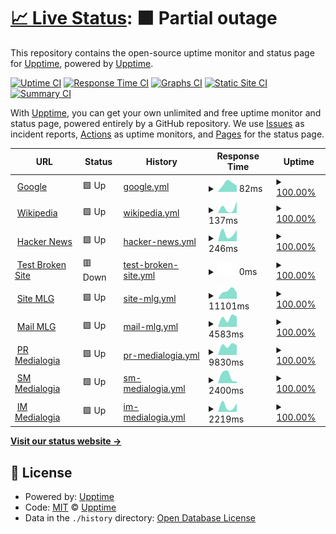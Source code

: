 # [📈 Live Status](https://upptime.github.io/upptime): <!--live status--> **🟧 Partial outage**

This repository contains the open-source uptime monitor and status page for [Upptime](https://upptime.js.org), powered by [Upptime](https://github.com/upptime/upptime).

[![Uptime CI](https://github.com/Ezh494/upptime/workflows/Uptime%20CI/badge.svg)](https://github.com/Ezh494/upptime/actions?query=workflow%3A%22Uptime+CI%22)
[![Response Time CI](https://github.com/Ezh494/upptime/workflows/Response%20Time%20CI/badge.svg)](https://github.com/Ezh494/upptime/actions?query=workflow%3A%22Response+Time+CI%22)
[![Graphs CI](https://github.com/Ezh494/upptime/workflows/Graphs%20CI/badge.svg)](https://github.com/Ezh494/upptime/actions?query=workflow%3A%22Graphs+CI%22)
[![Static Site CI](https://github.com/Ezh494/upptime/workflows/Static%20Site%20CI/badge.svg)](https://github.com/Ezh494/upptime/actions?query=workflow%3A%22Static+Site+CI%22)
[![Summary CI](https://github.com/Ezh494/upptime/workflows/Summary%20CI/badge.svg)](https://github.com/Ezh494/upptime/actions?query=workflow%3A%22Summary+CI%22)

With [Upptime](https://upptime.js.org), you can get your own unlimited and free uptime monitor and status page, powered entirely by a GitHub repository. We use [Issues](https://github.com/upptime/upptime/issues) as incident reports, [Actions](https://github.com/Ezh494/upptime/actions) as uptime monitors, and [Pages](https://upptime.github.io/upptime) for the status page.

<!--start: status pages-->
<!-- This summary is generated by Upptime (https://github.com/upptime/upptime) -->
<!-- Do not edit this manually, your changes will be overwritten -->
<!-- prettier-ignore -->
| URL | Status | History | Response Time | Uptime |
| --- | ------ | ------- | ------------- | ------ |
| <img alt="" src="https://icons.duckduckgo.com/ip3/www.google.com.ico" height="13"> [Google](https://www.google.com) | 🟩 Up | [google.yml](https://github.com/Ezh494/Upptime/commits/HEAD/history/google.yml) | <details><summary><img alt="Response time graph" src="./graphs/google/response-time-week.png" height="20"> 82ms</summary><br><a href="https://Ezh494.github.io/Upptime/history/google"><img alt="Response time 82" src="https://img.shields.io/endpoint?url=https%3A%2F%2Fraw.githubusercontent.com%2FEzh494%2FUpptime%2FHEAD%2Fapi%2Fgoogle%2Fresponse-time.json"></a><br><a href="https://Ezh494.github.io/Upptime/history/google"><img alt="24-hour response time 82" src="https://img.shields.io/endpoint?url=https%3A%2F%2Fraw.githubusercontent.com%2FEzh494%2FUpptime%2FHEAD%2Fapi%2Fgoogle%2Fresponse-time-day.json"></a><br><a href="https://Ezh494.github.io/Upptime/history/google"><img alt="7-day response time 82" src="https://img.shields.io/endpoint?url=https%3A%2F%2Fraw.githubusercontent.com%2FEzh494%2FUpptime%2FHEAD%2Fapi%2Fgoogle%2Fresponse-time-week.json"></a><br><a href="https://Ezh494.github.io/Upptime/history/google"><img alt="30-day response time 82" src="https://img.shields.io/endpoint?url=https%3A%2F%2Fraw.githubusercontent.com%2FEzh494%2FUpptime%2FHEAD%2Fapi%2Fgoogle%2Fresponse-time-month.json"></a><br><a href="https://Ezh494.github.io/Upptime/history/google"><img alt="1-year response time 82" src="https://img.shields.io/endpoint?url=https%3A%2F%2Fraw.githubusercontent.com%2FEzh494%2FUpptime%2FHEAD%2Fapi%2Fgoogle%2Fresponse-time-year.json"></a></details> | <details><summary><a href="https://Ezh494.github.io/Upptime/history/google">100.00%</a></summary><a href="https://Ezh494.github.io/Upptime/history/google"><img alt="All-time uptime 100.00%" src="https://img.shields.io/endpoint?url=https%3A%2F%2Fraw.githubusercontent.com%2FEzh494%2FUpptime%2FHEAD%2Fapi%2Fgoogle%2Fuptime.json"></a><br><a href="https://Ezh494.github.io/Upptime/history/google"><img alt="24-hour uptime 100.00%" src="https://img.shields.io/endpoint?url=https%3A%2F%2Fraw.githubusercontent.com%2FEzh494%2FUpptime%2FHEAD%2Fapi%2Fgoogle%2Fuptime-day.json"></a><br><a href="https://Ezh494.github.io/Upptime/history/google"><img alt="7-day uptime 100.00%" src="https://img.shields.io/endpoint?url=https%3A%2F%2Fraw.githubusercontent.com%2FEzh494%2FUpptime%2FHEAD%2Fapi%2Fgoogle%2Fuptime-week.json"></a><br><a href="https://Ezh494.github.io/Upptime/history/google"><img alt="30-day uptime 100.00%" src="https://img.shields.io/endpoint?url=https%3A%2F%2Fraw.githubusercontent.com%2FEzh494%2FUpptime%2FHEAD%2Fapi%2Fgoogle%2Fuptime-month.json"></a><br><a href="https://Ezh494.github.io/Upptime/history/google"><img alt="1-year uptime 100.00%" src="https://img.shields.io/endpoint?url=https%3A%2F%2Fraw.githubusercontent.com%2FEzh494%2FUpptime%2FHEAD%2Fapi%2Fgoogle%2Fuptime-year.json"></a></details>
| <img alt="" src="https://icons.duckduckgo.com/ip3/en.wikipedia.org.ico" height="13"> [Wikipedia](https://en.wikipedia.org) | 🟩 Up | [wikipedia.yml](https://github.com/Ezh494/Upptime/commits/HEAD/history/wikipedia.yml) | <details><summary><img alt="Response time graph" src="./graphs/wikipedia/response-time-week.png" height="20"> 137ms</summary><br><a href="https://Ezh494.github.io/Upptime/history/wikipedia"><img alt="Response time 137" src="https://img.shields.io/endpoint?url=https%3A%2F%2Fraw.githubusercontent.com%2FEzh494%2FUpptime%2FHEAD%2Fapi%2Fwikipedia%2Fresponse-time.json"></a><br><a href="https://Ezh494.github.io/Upptime/history/wikipedia"><img alt="24-hour response time 137" src="https://img.shields.io/endpoint?url=https%3A%2F%2Fraw.githubusercontent.com%2FEzh494%2FUpptime%2FHEAD%2Fapi%2Fwikipedia%2Fresponse-time-day.json"></a><br><a href="https://Ezh494.github.io/Upptime/history/wikipedia"><img alt="7-day response time 137" src="https://img.shields.io/endpoint?url=https%3A%2F%2Fraw.githubusercontent.com%2FEzh494%2FUpptime%2FHEAD%2Fapi%2Fwikipedia%2Fresponse-time-week.json"></a><br><a href="https://Ezh494.github.io/Upptime/history/wikipedia"><img alt="30-day response time 137" src="https://img.shields.io/endpoint?url=https%3A%2F%2Fraw.githubusercontent.com%2FEzh494%2FUpptime%2FHEAD%2Fapi%2Fwikipedia%2Fresponse-time-month.json"></a><br><a href="https://Ezh494.github.io/Upptime/history/wikipedia"><img alt="1-year response time 137" src="https://img.shields.io/endpoint?url=https%3A%2F%2Fraw.githubusercontent.com%2FEzh494%2FUpptime%2FHEAD%2Fapi%2Fwikipedia%2Fresponse-time-year.json"></a></details> | <details><summary><a href="https://Ezh494.github.io/Upptime/history/wikipedia">100.00%</a></summary><a href="https://Ezh494.github.io/Upptime/history/wikipedia"><img alt="All-time uptime 100.00%" src="https://img.shields.io/endpoint?url=https%3A%2F%2Fraw.githubusercontent.com%2FEzh494%2FUpptime%2FHEAD%2Fapi%2Fwikipedia%2Fuptime.json"></a><br><a href="https://Ezh494.github.io/Upptime/history/wikipedia"><img alt="24-hour uptime 100.00%" src="https://img.shields.io/endpoint?url=https%3A%2F%2Fraw.githubusercontent.com%2FEzh494%2FUpptime%2FHEAD%2Fapi%2Fwikipedia%2Fuptime-day.json"></a><br><a href="https://Ezh494.github.io/Upptime/history/wikipedia"><img alt="7-day uptime 100.00%" src="https://img.shields.io/endpoint?url=https%3A%2F%2Fraw.githubusercontent.com%2FEzh494%2FUpptime%2FHEAD%2Fapi%2Fwikipedia%2Fuptime-week.json"></a><br><a href="https://Ezh494.github.io/Upptime/history/wikipedia"><img alt="30-day uptime 100.00%" src="https://img.shields.io/endpoint?url=https%3A%2F%2Fraw.githubusercontent.com%2FEzh494%2FUpptime%2FHEAD%2Fapi%2Fwikipedia%2Fuptime-month.json"></a><br><a href="https://Ezh494.github.io/Upptime/history/wikipedia"><img alt="1-year uptime 100.00%" src="https://img.shields.io/endpoint?url=https%3A%2F%2Fraw.githubusercontent.com%2FEzh494%2FUpptime%2FHEAD%2Fapi%2Fwikipedia%2Fuptime-year.json"></a></details>
| <img alt="" src="https://icons.duckduckgo.com/ip3/news.ycombinator.com.ico" height="13"> [Hacker News](https://news.ycombinator.com) | 🟩 Up | [hacker-news.yml](https://github.com/Ezh494/Upptime/commits/HEAD/history/hacker-news.yml) | <details><summary><img alt="Response time graph" src="./graphs/hacker-news/response-time-week.png" height="20"> 246ms</summary><br><a href="https://Ezh494.github.io/Upptime/history/hacker-news"><img alt="Response time 246" src="https://img.shields.io/endpoint?url=https%3A%2F%2Fraw.githubusercontent.com%2FEzh494%2FUpptime%2FHEAD%2Fapi%2Fhacker-news%2Fresponse-time.json"></a><br><a href="https://Ezh494.github.io/Upptime/history/hacker-news"><img alt="24-hour response time 246" src="https://img.shields.io/endpoint?url=https%3A%2F%2Fraw.githubusercontent.com%2FEzh494%2FUpptime%2FHEAD%2Fapi%2Fhacker-news%2Fresponse-time-day.json"></a><br><a href="https://Ezh494.github.io/Upptime/history/hacker-news"><img alt="7-day response time 246" src="https://img.shields.io/endpoint?url=https%3A%2F%2Fraw.githubusercontent.com%2FEzh494%2FUpptime%2FHEAD%2Fapi%2Fhacker-news%2Fresponse-time-week.json"></a><br><a href="https://Ezh494.github.io/Upptime/history/hacker-news"><img alt="30-day response time 246" src="https://img.shields.io/endpoint?url=https%3A%2F%2Fraw.githubusercontent.com%2FEzh494%2FUpptime%2FHEAD%2Fapi%2Fhacker-news%2Fresponse-time-month.json"></a><br><a href="https://Ezh494.github.io/Upptime/history/hacker-news"><img alt="1-year response time 246" src="https://img.shields.io/endpoint?url=https%3A%2F%2Fraw.githubusercontent.com%2FEzh494%2FUpptime%2FHEAD%2Fapi%2Fhacker-news%2Fresponse-time-year.json"></a></details> | <details><summary><a href="https://Ezh494.github.io/Upptime/history/hacker-news">100.00%</a></summary><a href="https://Ezh494.github.io/Upptime/history/hacker-news"><img alt="All-time uptime 100.00%" src="https://img.shields.io/endpoint?url=https%3A%2F%2Fraw.githubusercontent.com%2FEzh494%2FUpptime%2FHEAD%2Fapi%2Fhacker-news%2Fuptime.json"></a><br><a href="https://Ezh494.github.io/Upptime/history/hacker-news"><img alt="24-hour uptime 100.00%" src="https://img.shields.io/endpoint?url=https%3A%2F%2Fraw.githubusercontent.com%2FEzh494%2FUpptime%2FHEAD%2Fapi%2Fhacker-news%2Fuptime-day.json"></a><br><a href="https://Ezh494.github.io/Upptime/history/hacker-news"><img alt="7-day uptime 100.00%" src="https://img.shields.io/endpoint?url=https%3A%2F%2Fraw.githubusercontent.com%2FEzh494%2FUpptime%2FHEAD%2Fapi%2Fhacker-news%2Fuptime-week.json"></a><br><a href="https://Ezh494.github.io/Upptime/history/hacker-news"><img alt="30-day uptime 100.00%" src="https://img.shields.io/endpoint?url=https%3A%2F%2Fraw.githubusercontent.com%2FEzh494%2FUpptime%2FHEAD%2Fapi%2Fhacker-news%2Fuptime-month.json"></a><br><a href="https://Ezh494.github.io/Upptime/history/hacker-news"><img alt="1-year uptime 100.00%" src="https://img.shields.io/endpoint?url=https%3A%2F%2Fraw.githubusercontent.com%2FEzh494%2FUpptime%2FHEAD%2Fapi%2Fhacker-news%2Fuptime-year.json"></a></details>
| <img alt="" src="https://icons.duckduckgo.com/ip3/thissitedoesnotexist.koj.co.ico" height="13"> [Test Broken Site](https://thissitedoesnotexist.koj.co) | 🟥 Down | [test-broken-site.yml](https://github.com/Ezh494/Upptime/commits/HEAD/history/test-broken-site.yml) | <details><summary><img alt="Response time graph" src="./graphs/test-broken-site/response-time-week.png" height="20"> 0ms</summary><br><a href="https://Ezh494.github.io/Upptime/history/test-broken-site"><img alt="Response time 0" src="https://img.shields.io/endpoint?url=https%3A%2F%2Fraw.githubusercontent.com%2FEzh494%2FUpptime%2FHEAD%2Fapi%2Ftest-broken-site%2Fresponse-time.json"></a><br><a href="https://Ezh494.github.io/Upptime/history/test-broken-site"><img alt="24-hour response time 0" src="https://img.shields.io/endpoint?url=https%3A%2F%2Fraw.githubusercontent.com%2FEzh494%2FUpptime%2FHEAD%2Fapi%2Ftest-broken-site%2Fresponse-time-day.json"></a><br><a href="https://Ezh494.github.io/Upptime/history/test-broken-site"><img alt="7-day response time 0" src="https://img.shields.io/endpoint?url=https%3A%2F%2Fraw.githubusercontent.com%2FEzh494%2FUpptime%2FHEAD%2Fapi%2Ftest-broken-site%2Fresponse-time-week.json"></a><br><a href="https://Ezh494.github.io/Upptime/history/test-broken-site"><img alt="30-day response time 0" src="https://img.shields.io/endpoint?url=https%3A%2F%2Fraw.githubusercontent.com%2FEzh494%2FUpptime%2FHEAD%2Fapi%2Ftest-broken-site%2Fresponse-time-month.json"></a><br><a href="https://Ezh494.github.io/Upptime/history/test-broken-site"><img alt="1-year response time 0" src="https://img.shields.io/endpoint?url=https%3A%2F%2Fraw.githubusercontent.com%2FEzh494%2FUpptime%2FHEAD%2Fapi%2Ftest-broken-site%2Fresponse-time-year.json"></a></details> | <details><summary><a href="https://Ezh494.github.io/Upptime/history/test-broken-site">100.00%</a></summary><a href="https://Ezh494.github.io/Upptime/history/test-broken-site"><img alt="All-time uptime 100.00%" src="https://img.shields.io/endpoint?url=https%3A%2F%2Fraw.githubusercontent.com%2FEzh494%2FUpptime%2FHEAD%2Fapi%2Ftest-broken-site%2Fuptime.json"></a><br><a href="https://Ezh494.github.io/Upptime/history/test-broken-site"><img alt="24-hour uptime 100.00%" src="https://img.shields.io/endpoint?url=https%3A%2F%2Fraw.githubusercontent.com%2FEzh494%2FUpptime%2FHEAD%2Fapi%2Ftest-broken-site%2Fuptime-day.json"></a><br><a href="https://Ezh494.github.io/Upptime/history/test-broken-site"><img alt="7-day uptime 100.00%" src="https://img.shields.io/endpoint?url=https%3A%2F%2Fraw.githubusercontent.com%2FEzh494%2FUpptime%2FHEAD%2Fapi%2Ftest-broken-site%2Fuptime-week.json"></a><br><a href="https://Ezh494.github.io/Upptime/history/test-broken-site"><img alt="30-day uptime 100.00%" src="https://img.shields.io/endpoint?url=https%3A%2F%2Fraw.githubusercontent.com%2FEzh494%2FUpptime%2FHEAD%2Fapi%2Ftest-broken-site%2Fuptime-month.json"></a><br><a href="https://Ezh494.github.io/Upptime/history/test-broken-site"><img alt="1-year uptime 100.00%" src="https://img.shields.io/endpoint?url=https%3A%2F%2Fraw.githubusercontent.com%2FEzh494%2FUpptime%2FHEAD%2Fapi%2Ftest-broken-site%2Fuptime-year.json"></a></details>
| <img alt="" src="https://icons.duckduckgo.com/ip3/mlg.ru.ico" height="13"> [Site MLG](https://mlg.ru) | 🟩 Up | [site-mlg.yml](https://github.com/Ezh494/Upptime/commits/HEAD/history/site-mlg.yml) | <details><summary><img alt="Response time graph" src="./graphs/site-mlg/response-time-week.png" height="20"> 11101ms</summary><br><a href="https://Ezh494.github.io/Upptime/history/site-mlg"><img alt="Response time 11101" src="https://img.shields.io/endpoint?url=https%3A%2F%2Fraw.githubusercontent.com%2FEzh494%2FUpptime%2FHEAD%2Fapi%2Fsite-mlg%2Fresponse-time.json"></a><br><a href="https://Ezh494.github.io/Upptime/history/site-mlg"><img alt="24-hour response time 11101" src="https://img.shields.io/endpoint?url=https%3A%2F%2Fraw.githubusercontent.com%2FEzh494%2FUpptime%2FHEAD%2Fapi%2Fsite-mlg%2Fresponse-time-day.json"></a><br><a href="https://Ezh494.github.io/Upptime/history/site-mlg"><img alt="7-day response time 11101" src="https://img.shields.io/endpoint?url=https%3A%2F%2Fraw.githubusercontent.com%2FEzh494%2FUpptime%2FHEAD%2Fapi%2Fsite-mlg%2Fresponse-time-week.json"></a><br><a href="https://Ezh494.github.io/Upptime/history/site-mlg"><img alt="30-day response time 11101" src="https://img.shields.io/endpoint?url=https%3A%2F%2Fraw.githubusercontent.com%2FEzh494%2FUpptime%2FHEAD%2Fapi%2Fsite-mlg%2Fresponse-time-month.json"></a><br><a href="https://Ezh494.github.io/Upptime/history/site-mlg"><img alt="1-year response time 11101" src="https://img.shields.io/endpoint?url=https%3A%2F%2Fraw.githubusercontent.com%2FEzh494%2FUpptime%2FHEAD%2Fapi%2Fsite-mlg%2Fresponse-time-year.json"></a></details> | <details><summary><a href="https://Ezh494.github.io/Upptime/history/site-mlg">100.00%</a></summary><a href="https://Ezh494.github.io/Upptime/history/site-mlg"><img alt="All-time uptime 100.00%" src="https://img.shields.io/endpoint?url=https%3A%2F%2Fraw.githubusercontent.com%2FEzh494%2FUpptime%2FHEAD%2Fapi%2Fsite-mlg%2Fuptime.json"></a><br><a href="https://Ezh494.github.io/Upptime/history/site-mlg"><img alt="24-hour uptime 100.00%" src="https://img.shields.io/endpoint?url=https%3A%2F%2Fraw.githubusercontent.com%2FEzh494%2FUpptime%2FHEAD%2Fapi%2Fsite-mlg%2Fuptime-day.json"></a><br><a href="https://Ezh494.github.io/Upptime/history/site-mlg"><img alt="7-day uptime 100.00%" src="https://img.shields.io/endpoint?url=https%3A%2F%2Fraw.githubusercontent.com%2FEzh494%2FUpptime%2FHEAD%2Fapi%2Fsite-mlg%2Fuptime-week.json"></a><br><a href="https://Ezh494.github.io/Upptime/history/site-mlg"><img alt="30-day uptime 100.00%" src="https://img.shields.io/endpoint?url=https%3A%2F%2Fraw.githubusercontent.com%2FEzh494%2FUpptime%2FHEAD%2Fapi%2Fsite-mlg%2Fuptime-month.json"></a><br><a href="https://Ezh494.github.io/Upptime/history/site-mlg"><img alt="1-year uptime 100.00%" src="https://img.shields.io/endpoint?url=https%3A%2F%2Fraw.githubusercontent.com%2FEzh494%2FUpptime%2FHEAD%2Fapi%2Fsite-mlg%2Fuptime-year.json"></a></details>
| <img alt="" src="https://icons.duckduckgo.com/ip3/mail.mlg.ru.ico" height="13"> [Mail MLG](https://mail.mlg.ru) | 🟩 Up | [mail-mlg.yml](https://github.com/Ezh494/Upptime/commits/HEAD/history/mail-mlg.yml) | <details><summary><img alt="Response time graph" src="./graphs/mail-mlg/response-time-week.png" height="20"> 4583ms</summary><br><a href="https://Ezh494.github.io/Upptime/history/mail-mlg"><img alt="Response time 4583" src="https://img.shields.io/endpoint?url=https%3A%2F%2Fraw.githubusercontent.com%2FEzh494%2FUpptime%2FHEAD%2Fapi%2Fmail-mlg%2Fresponse-time.json"></a><br><a href="https://Ezh494.github.io/Upptime/history/mail-mlg"><img alt="24-hour response time 4583" src="https://img.shields.io/endpoint?url=https%3A%2F%2Fraw.githubusercontent.com%2FEzh494%2FUpptime%2FHEAD%2Fapi%2Fmail-mlg%2Fresponse-time-day.json"></a><br><a href="https://Ezh494.github.io/Upptime/history/mail-mlg"><img alt="7-day response time 4583" src="https://img.shields.io/endpoint?url=https%3A%2F%2Fraw.githubusercontent.com%2FEzh494%2FUpptime%2FHEAD%2Fapi%2Fmail-mlg%2Fresponse-time-week.json"></a><br><a href="https://Ezh494.github.io/Upptime/history/mail-mlg"><img alt="30-day response time 4583" src="https://img.shields.io/endpoint?url=https%3A%2F%2Fraw.githubusercontent.com%2FEzh494%2FUpptime%2FHEAD%2Fapi%2Fmail-mlg%2Fresponse-time-month.json"></a><br><a href="https://Ezh494.github.io/Upptime/history/mail-mlg"><img alt="1-year response time 4583" src="https://img.shields.io/endpoint?url=https%3A%2F%2Fraw.githubusercontent.com%2FEzh494%2FUpptime%2FHEAD%2Fapi%2Fmail-mlg%2Fresponse-time-year.json"></a></details> | <details><summary><a href="https://Ezh494.github.io/Upptime/history/mail-mlg">100.00%</a></summary><a href="https://Ezh494.github.io/Upptime/history/mail-mlg"><img alt="All-time uptime 100.00%" src="https://img.shields.io/endpoint?url=https%3A%2F%2Fraw.githubusercontent.com%2FEzh494%2FUpptime%2FHEAD%2Fapi%2Fmail-mlg%2Fuptime.json"></a><br><a href="https://Ezh494.github.io/Upptime/history/mail-mlg"><img alt="24-hour uptime 100.00%" src="https://img.shields.io/endpoint?url=https%3A%2F%2Fraw.githubusercontent.com%2FEzh494%2FUpptime%2FHEAD%2Fapi%2Fmail-mlg%2Fuptime-day.json"></a><br><a href="https://Ezh494.github.io/Upptime/history/mail-mlg"><img alt="7-day uptime 100.00%" src="https://img.shields.io/endpoint?url=https%3A%2F%2Fraw.githubusercontent.com%2FEzh494%2FUpptime%2FHEAD%2Fapi%2Fmail-mlg%2Fuptime-week.json"></a><br><a href="https://Ezh494.github.io/Upptime/history/mail-mlg"><img alt="30-day uptime 100.00%" src="https://img.shields.io/endpoint?url=https%3A%2F%2Fraw.githubusercontent.com%2FEzh494%2FUpptime%2FHEAD%2Fapi%2Fmail-mlg%2Fuptime-month.json"></a><br><a href="https://Ezh494.github.io/Upptime/history/mail-mlg"><img alt="1-year uptime 100.00%" src="https://img.shields.io/endpoint?url=https%3A%2F%2Fraw.githubusercontent.com%2FEzh494%2FUpptime%2FHEAD%2Fapi%2Fmail-mlg%2Fuptime-year.json"></a></details>
| <img alt="" src="https://icons.duckduckgo.com/ip3/pr.mlg.ru.ico" height="13"> [PR Medialogia](https://pr.mlg.ru) | 🟩 Up | [pr-medialogia.yml](https://github.com/Ezh494/Upptime/commits/HEAD/history/pr-medialogia.yml) | <details><summary><img alt="Response time graph" src="./graphs/pr-medialogia/response-time-week.png" height="20"> 9830ms</summary><br><a href="https://Ezh494.github.io/Upptime/history/pr-medialogia"><img alt="Response time 9830" src="https://img.shields.io/endpoint?url=https%3A%2F%2Fraw.githubusercontent.com%2FEzh494%2FUpptime%2FHEAD%2Fapi%2Fpr-medialogia%2Fresponse-time.json"></a><br><a href="https://Ezh494.github.io/Upptime/history/pr-medialogia"><img alt="24-hour response time 9830" src="https://img.shields.io/endpoint?url=https%3A%2F%2Fraw.githubusercontent.com%2FEzh494%2FUpptime%2FHEAD%2Fapi%2Fpr-medialogia%2Fresponse-time-day.json"></a><br><a href="https://Ezh494.github.io/Upptime/history/pr-medialogia"><img alt="7-day response time 9830" src="https://img.shields.io/endpoint?url=https%3A%2F%2Fraw.githubusercontent.com%2FEzh494%2FUpptime%2FHEAD%2Fapi%2Fpr-medialogia%2Fresponse-time-week.json"></a><br><a href="https://Ezh494.github.io/Upptime/history/pr-medialogia"><img alt="30-day response time 9830" src="https://img.shields.io/endpoint?url=https%3A%2F%2Fraw.githubusercontent.com%2FEzh494%2FUpptime%2FHEAD%2Fapi%2Fpr-medialogia%2Fresponse-time-month.json"></a><br><a href="https://Ezh494.github.io/Upptime/history/pr-medialogia"><img alt="1-year response time 9830" src="https://img.shields.io/endpoint?url=https%3A%2F%2Fraw.githubusercontent.com%2FEzh494%2FUpptime%2FHEAD%2Fapi%2Fpr-medialogia%2Fresponse-time-year.json"></a></details> | <details><summary><a href="https://Ezh494.github.io/Upptime/history/pr-medialogia">100.00%</a></summary><a href="https://Ezh494.github.io/Upptime/history/pr-medialogia"><img alt="All-time uptime 100.00%" src="https://img.shields.io/endpoint?url=https%3A%2F%2Fraw.githubusercontent.com%2FEzh494%2FUpptime%2FHEAD%2Fapi%2Fpr-medialogia%2Fuptime.json"></a><br><a href="https://Ezh494.github.io/Upptime/history/pr-medialogia"><img alt="24-hour uptime 100.00%" src="https://img.shields.io/endpoint?url=https%3A%2F%2Fraw.githubusercontent.com%2FEzh494%2FUpptime%2FHEAD%2Fapi%2Fpr-medialogia%2Fuptime-day.json"></a><br><a href="https://Ezh494.github.io/Upptime/history/pr-medialogia"><img alt="7-day uptime 100.00%" src="https://img.shields.io/endpoint?url=https%3A%2F%2Fraw.githubusercontent.com%2FEzh494%2FUpptime%2FHEAD%2Fapi%2Fpr-medialogia%2Fuptime-week.json"></a><br><a href="https://Ezh494.github.io/Upptime/history/pr-medialogia"><img alt="30-day uptime 100.00%" src="https://img.shields.io/endpoint?url=https%3A%2F%2Fraw.githubusercontent.com%2FEzh494%2FUpptime%2FHEAD%2Fapi%2Fpr-medialogia%2Fuptime-month.json"></a><br><a href="https://Ezh494.github.io/Upptime/history/pr-medialogia"><img alt="1-year uptime 100.00%" src="https://img.shields.io/endpoint?url=https%3A%2F%2Fraw.githubusercontent.com%2FEzh494%2FUpptime%2FHEAD%2Fapi%2Fpr-medialogia%2Fuptime-year.json"></a></details>
| <img alt="" src="https://icons.duckduckgo.com/ip3/sm.mlg.ru.ico" height="13"> [SM Medialogia](https://sm.mlg.ru) | 🟩 Up | [sm-medialogia.yml](https://github.com/Ezh494/Upptime/commits/HEAD/history/sm-medialogia.yml) | <details><summary><img alt="Response time graph" src="./graphs/sm-medialogia/response-time-week.png" height="20"> 2400ms</summary><br><a href="https://Ezh494.github.io/Upptime/history/sm-medialogia"><img alt="Response time 2400" src="https://img.shields.io/endpoint?url=https%3A%2F%2Fraw.githubusercontent.com%2FEzh494%2FUpptime%2FHEAD%2Fapi%2Fsm-medialogia%2Fresponse-time.json"></a><br><a href="https://Ezh494.github.io/Upptime/history/sm-medialogia"><img alt="24-hour response time 2400" src="https://img.shields.io/endpoint?url=https%3A%2F%2Fraw.githubusercontent.com%2FEzh494%2FUpptime%2FHEAD%2Fapi%2Fsm-medialogia%2Fresponse-time-day.json"></a><br><a href="https://Ezh494.github.io/Upptime/history/sm-medialogia"><img alt="7-day response time 2400" src="https://img.shields.io/endpoint?url=https%3A%2F%2Fraw.githubusercontent.com%2FEzh494%2FUpptime%2FHEAD%2Fapi%2Fsm-medialogia%2Fresponse-time-week.json"></a><br><a href="https://Ezh494.github.io/Upptime/history/sm-medialogia"><img alt="30-day response time 2400" src="https://img.shields.io/endpoint?url=https%3A%2F%2Fraw.githubusercontent.com%2FEzh494%2FUpptime%2FHEAD%2Fapi%2Fsm-medialogia%2Fresponse-time-month.json"></a><br><a href="https://Ezh494.github.io/Upptime/history/sm-medialogia"><img alt="1-year response time 2400" src="https://img.shields.io/endpoint?url=https%3A%2F%2Fraw.githubusercontent.com%2FEzh494%2FUpptime%2FHEAD%2Fapi%2Fsm-medialogia%2Fresponse-time-year.json"></a></details> | <details><summary><a href="https://Ezh494.github.io/Upptime/history/sm-medialogia">100.00%</a></summary><a href="https://Ezh494.github.io/Upptime/history/sm-medialogia"><img alt="All-time uptime 100.00%" src="https://img.shields.io/endpoint?url=https%3A%2F%2Fraw.githubusercontent.com%2FEzh494%2FUpptime%2FHEAD%2Fapi%2Fsm-medialogia%2Fuptime.json"></a><br><a href="https://Ezh494.github.io/Upptime/history/sm-medialogia"><img alt="24-hour uptime 100.00%" src="https://img.shields.io/endpoint?url=https%3A%2F%2Fraw.githubusercontent.com%2FEzh494%2FUpptime%2FHEAD%2Fapi%2Fsm-medialogia%2Fuptime-day.json"></a><br><a href="https://Ezh494.github.io/Upptime/history/sm-medialogia"><img alt="7-day uptime 100.00%" src="https://img.shields.io/endpoint?url=https%3A%2F%2Fraw.githubusercontent.com%2FEzh494%2FUpptime%2FHEAD%2Fapi%2Fsm-medialogia%2Fuptime-week.json"></a><br><a href="https://Ezh494.github.io/Upptime/history/sm-medialogia"><img alt="30-day uptime 100.00%" src="https://img.shields.io/endpoint?url=https%3A%2F%2Fraw.githubusercontent.com%2FEzh494%2FUpptime%2FHEAD%2Fapi%2Fsm-medialogia%2Fuptime-month.json"></a><br><a href="https://Ezh494.github.io/Upptime/history/sm-medialogia"><img alt="1-year uptime 100.00%" src="https://img.shields.io/endpoint?url=https%3A%2F%2Fraw.githubusercontent.com%2FEzh494%2FUpptime%2FHEAD%2Fapi%2Fsm-medialogia%2Fuptime-year.json"></a></details>
| <img alt="" src="https://icons.duckduckgo.com/ip3/im.mlg.ru.ico" height="13"> [IM Medialogia](https://im.mlg.ru) | 🟩 Up | [im-medialogia.yml](https://github.com/Ezh494/Upptime/commits/HEAD/history/im-medialogia.yml) | <details><summary><img alt="Response time graph" src="./graphs/im-medialogia/response-time-week.png" height="20"> 2219ms</summary><br><a href="https://Ezh494.github.io/Upptime/history/im-medialogia"><img alt="Response time 2219" src="https://img.shields.io/endpoint?url=https%3A%2F%2Fraw.githubusercontent.com%2FEzh494%2FUpptime%2FHEAD%2Fapi%2Fim-medialogia%2Fresponse-time.json"></a><br><a href="https://Ezh494.github.io/Upptime/history/im-medialogia"><img alt="24-hour response time 2219" src="https://img.shields.io/endpoint?url=https%3A%2F%2Fraw.githubusercontent.com%2FEzh494%2FUpptime%2FHEAD%2Fapi%2Fim-medialogia%2Fresponse-time-day.json"></a><br><a href="https://Ezh494.github.io/Upptime/history/im-medialogia"><img alt="7-day response time 2219" src="https://img.shields.io/endpoint?url=https%3A%2F%2Fraw.githubusercontent.com%2FEzh494%2FUpptime%2FHEAD%2Fapi%2Fim-medialogia%2Fresponse-time-week.json"></a><br><a href="https://Ezh494.github.io/Upptime/history/im-medialogia"><img alt="30-day response time 2219" src="https://img.shields.io/endpoint?url=https%3A%2F%2Fraw.githubusercontent.com%2FEzh494%2FUpptime%2FHEAD%2Fapi%2Fim-medialogia%2Fresponse-time-month.json"></a><br><a href="https://Ezh494.github.io/Upptime/history/im-medialogia"><img alt="1-year response time 2219" src="https://img.shields.io/endpoint?url=https%3A%2F%2Fraw.githubusercontent.com%2FEzh494%2FUpptime%2FHEAD%2Fapi%2Fim-medialogia%2Fresponse-time-year.json"></a></details> | <details><summary><a href="https://Ezh494.github.io/Upptime/history/im-medialogia">100.00%</a></summary><a href="https://Ezh494.github.io/Upptime/history/im-medialogia"><img alt="All-time uptime 100.00%" src="https://img.shields.io/endpoint?url=https%3A%2F%2Fraw.githubusercontent.com%2FEzh494%2FUpptime%2FHEAD%2Fapi%2Fim-medialogia%2Fuptime.json"></a><br><a href="https://Ezh494.github.io/Upptime/history/im-medialogia"><img alt="24-hour uptime 100.00%" src="https://img.shields.io/endpoint?url=https%3A%2F%2Fraw.githubusercontent.com%2FEzh494%2FUpptime%2FHEAD%2Fapi%2Fim-medialogia%2Fuptime-day.json"></a><br><a href="https://Ezh494.github.io/Upptime/history/im-medialogia"><img alt="7-day uptime 100.00%" src="https://img.shields.io/endpoint?url=https%3A%2F%2Fraw.githubusercontent.com%2FEzh494%2FUpptime%2FHEAD%2Fapi%2Fim-medialogia%2Fuptime-week.json"></a><br><a href="https://Ezh494.github.io/Upptime/history/im-medialogia"><img alt="30-day uptime 100.00%" src="https://img.shields.io/endpoint?url=https%3A%2F%2Fraw.githubusercontent.com%2FEzh494%2FUpptime%2FHEAD%2Fapi%2Fim-medialogia%2Fuptime-month.json"></a><br><a href="https://Ezh494.github.io/Upptime/history/im-medialogia"><img alt="1-year uptime 100.00%" src="https://img.shields.io/endpoint?url=https%3A%2F%2Fraw.githubusercontent.com%2FEzh494%2FUpptime%2FHEAD%2Fapi%2Fim-medialogia%2Fuptime-year.json"></a></details>

<!--end: status pages-->

[**Visit our status website →**](https://upptime.github.io/upptime)

## 📄 License

- Powered by: [Upptime](https://github.com/upptime/upptime)
- Code: [MIT](./LICENSE) © [Upptime](https://upptime.js.org)
- Data in the `./history` directory: [Open Database License](https://opendatacommons.org/licenses/odbl/1-0/)
